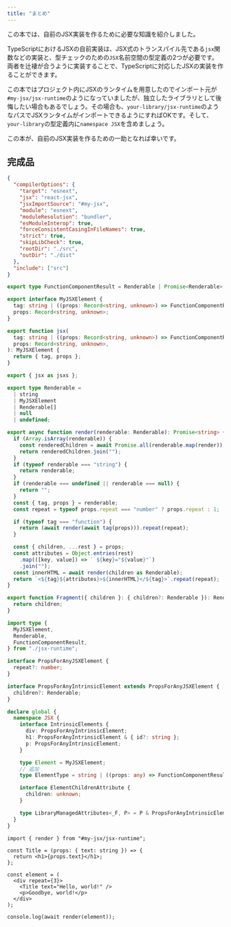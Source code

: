 ```yaml
---
title: "まとめ"
---
```


この本では、自前のJSX実装を作るために必要な知識を紹介しました。

TypeScriptにおけるJSXの自前実装は、JSX式のトランスパイル先である`jsx`関数などの実装と、型チェックのための`JSX`名前空間の型定義の2つが必要です。両者を辻褄が合うように実装することで、TypeScriptに対応したJSXの実装を作ることができます。

この本ではプロジェクト内にJSXのランタイムを用意したのでインポート元が`#my-jsx/jsx-runtime`のようになっていましたが、独立したライブラリとして後悔したい場合もあるでしょう。その場合も、`your-library/jsx-runtime`のようなパスでJSXランタイムがインポートできるようにすればOKです。そして、`your-library`の型定義内に`namespace JSX`を含めましょう。

この本が、自前のJSX実装を作るための一助となれば幸いです。

## 完成品

```json:tsconfig.json
{
  "compilerOptions": {
    "target": "esnext",
    "jsx": "react-jsx",
    "jsxImportSource": "#my-jsx",
    "module": "esnext",
    "moduleResolution": "bundler",
    "esModuleInterop": true,
    "forceConsistentCasingInFileNames": true,
    "strict": true,
    "skipLibCheck": true,
    "rootDir": "./src",
    "outDir": "./dist"
  },
  "include": ["src"]
}
```

```tsx:src/my-jsx/jsx-runtime.ts
export type FunctionComponentResult = Renderable | Promise<Renderable>;

export interface MyJSXElement {
  tag: string | ((props: Record<string, unknown>) => FunctionComponentResult);
  props: Record<string, unknown>;
}

export function jsx(
  tag: string | ((props: Record<string, unknown>) => FunctionComponentResult),
  props: Record<string, unknown>,
): MyJSXElement {
  return { tag, props };
}

export { jsx as jsxs };

export type Renderable =
  | string
  | MyJSXElement
  | Renderable[]
  | null
  | undefined;

export async function render(renderable: Renderable): Promise<string> {
  if (Array.isArray(renderable)) {
    const renderedChildren = await Promise.all(renderable.map(render));
    return renderedChildren.join("");
  }
  if (typeof renderable === "string") {
    return renderable;
  }
  if (renderable === undefined || renderable === null) {
    return "";
  }
  const { tag, props } = renderable;
  const repeat = typeof props.repeat === "number" ? props.repeat : 1;

  if (typeof tag === "function") {
    return (await render(await tag(props))).repeat(repeat);
  }

  const { children, ...rest } = props;
  const attributes = Object.entries(rest)
    .map(([key, value]) => ` ${key}="${value}"`)
    .join("");
  const innerHTML = await render(children as Renderable);
  return `<${tag}${attributes}>${innerHTML}</${tag}>`.repeat(repeat);
}

export function Fragment({ children }: { children?: Renderable }): Renderable {
  return children;
}
```

```tsx:src/my-jsx/types.d.ts
import type {
  MyJSXElement,
  Renderable,
  FunctionComponentResult,
} from "./jsx-runtime";

interface PropsForAnyJSXElement {
  repeat?: number;
}

interface PropsForAnyIntrinsicElement extends PropsForAnyJSXElement {
  children?: Renderable;
}

declare global {
  namespace JSX {
    interface IntrinsicElements {
      div: PropsForAnyIntrinsicElement;
      h1: PropsForAnyIntrinsicElement & { id?: string };
      p: PropsForAnyIntrinsicElement;
    }

    type Element = MyJSXElement;
    // 追加
    type ElementType = string | ((props: any) => FunctionComponentResult);

    interface ElementChildrenAttribute {
      children: unknown;
    }

    type LibraryManagedAttributes<_F, P> = P & PropsForAnyIntrinsicElement;
  }
}
```

```tsx:src/index.tsx
import { render } from "#my-jsx/jsx-runtime";

const Title = (props: { text: string }) => {
  return <h1>{props.text}</h1>;
};

const element = (
  <div repeat={3}>
    <Title text="Hello, world!" />
    <p>Goodbye, world!</p>
  </div>
);

console.log(await render(element));

```


